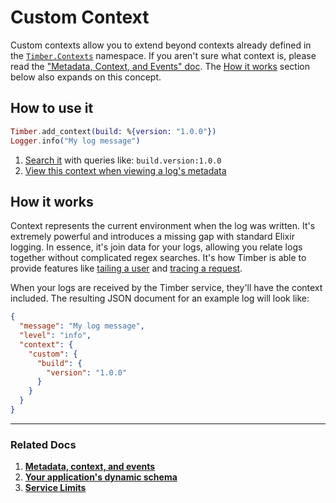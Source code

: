 # Custom Context

Custom contexts allow you to extend beyond contexts already defined in the [`Timber.Contexts`](https://hexdocs.pm/timber/Timber.Contexts.html#content) namespace. If you aren't sure what context is, please read the ["Metadata, Context, and Events" doc](/concepts/metadata-context-and-events). The [How it works](#how-it-works) section below also expands on this concept.


## How to use it

```elixir
Timber.add_context(build: %{version: "1.0.0"})
Logger.info("My log message")
```

1. [Search it](/app/console/searching) with queries like: `build.version:1.0.0`
2. [View this context when viewing a log's metadata](/app/console/view-a-logs-metadata-context)


## How it works

Context represents the current environment when the log was written. It's extremely powerful and introduces a missing gap with standard Elixir logging. In essence, it's join data for your logs, allowing you relate logs together without complicated regex searches. It's how Timber is able to provide features like [tailing a user](/app/console/tail-a-user) and [tracing a request](/app/console/trace-http-requests).

When your logs are received by the Timber service, they'll have the context included. The resulting JSON document for an example log will look like:

```json
{
  "message": "My log message",
  "level": "info",
  "context": {
    "custom": {
      "build": {
        "version": "1.0.0"
      }
    }
  }
}
```

---

### Related Docs

1. [**Metadata, context, and events**](/concepts/metadata-context-and-events)
2. [**Your application's dynamic schema**](/concepts/application-schema)
3. [**Service Limits**](/concepts/service-limits)
